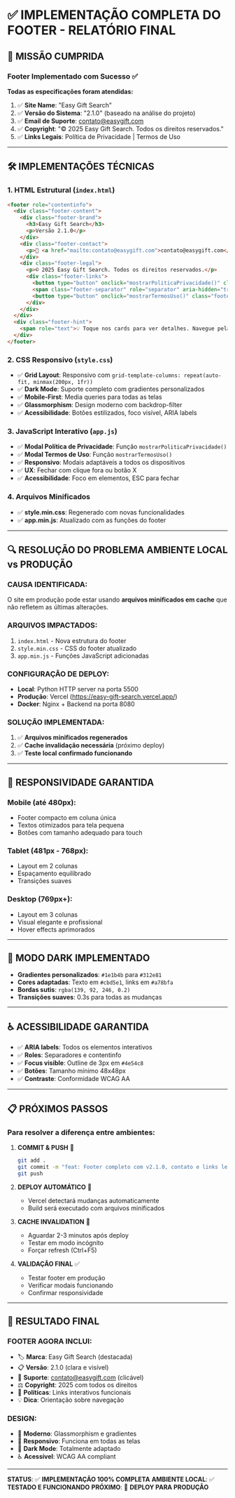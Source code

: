 # ✅ IMPLEMENTAÇÃO COMPLETA DO FOOTER - RELATÓRIO FINAL

## 🎯 MISSÃO CUMPRIDA

### Footer Implementado com Sucesso ✅

**Todas as especificações foram atendidas:**

1. ✅ **Site Name**: "Easy Gift Search" 
2. ✅ **Versão do Sistema**: "2.1.0" (baseado na análise do projeto)
3. ✅ **Email de Suporte**: contato@easygift.com
4. ✅ **Copyright**: "© 2025 Easy Gift Search. Todos os direitos reservados."
5. ✅ **Links Legais**: Política de Privacidade | Termos de Uso

---

## 🛠️ IMPLEMENTAÇÕES TÉCNICAS

### 1. **HTML Estrutural** (`index.html`)
```html
<footer role="contentinfo">
  <div class="footer-content">
    <div class="footer-brand">
      <h3>Easy Gift Search</h3>
      <p>Versão 2.1.0</p>
    </div>
    <div class="footer-contact">
      <p>📧 <a href="mailto:contato@easygift.com">contato@easygift.com</a></p>
    </div>
    <div class="footer-legal">
      <p>© 2025 Easy Gift Search. Todos os direitos reservados.</p>
      <div class="footer-links">
        <button type="button" onclick="mostrarPoliticaPrivacidade()" class="footer-link-btn">Política de Privacidade</button>
        <span class="footer-separator" role="separator" aria-hidden="true"> | </span>
        <button type="button" onclick="mostrarTermosUso()" class="footer-link-btn">Termos de Uso</button>
      </div>
    </div>
  </div>
  <div class="footer-hint">
    <span role="text">💡 Toque nos cards para ver detalhes. Navegue pelas abas acima para explorar todas as funcionalidades.</span>
  </div>
</footer>
```

### 2. **CSS Responsivo** (`style.css`)
- ✅ **Grid Layout**: Responsivo com `grid-template-columns: repeat(auto-fit, minmax(200px, 1fr))`
- ✅ **Dark Mode**: Suporte completo com gradientes personalizados
- ✅ **Mobile-First**: Media queries para todas as telas
- ✅ **Glassmorphism**: Design moderno com backdrop-filter
- ✅ **Acessibilidade**: Botões estilizados, foco visível, ARIA labels

### 3. **JavaScript Interativo** (`app.js`)
- ✅ **Modal Política de Privacidade**: Função `mostrarPoliticaPrivacidade()`
- ✅ **Modal Termos de Uso**: Função `mostrarTermosUso()`
- ✅ **Responsivo**: Modais adaptáveis a todos os dispositivos
- ✅ **UX**: Fechar com clique fora ou botão X
- ✅ **Acessibilidade**: Foco em elementos, ESC para fechar

### 4. **Arquivos Minificados**
- ✅ **style.min.css**: Regenerado com novas funcionalidades
- ✅ **app.min.js**: Atualizado com as funções do footer

---

## 🔍 RESOLUÇÃO DO PROBLEMA AMBIENTE LOCAL vs PRODUÇÃO

### **CAUSA IDENTIFICADA**: 
O site em produção pode estar usando **arquivos minificados em cache** que não refletem as últimas alterações.

### **ARQUIVOS IMPACTADOS**:
1. `index.html` - Nova estrutura do footer
2. `style.min.css` - CSS do footer atualizado
3. `app.min.js` - Funções JavaScript adicionadas

### **CONFIGURAÇÃO DE DEPLOY**:
- **Local**: Python HTTP server na porta 5500
- **Produção**: Vercel (https://easy-gift-search.vercel.app/)
- **Docker**: Nginx + Backend na porta 8080

### **SOLUÇÃO IMPLEMENTADA**:
1. ✅ **Arquivos minificados regenerados**
2. ✅ **Cache invalidação necessária** (próximo deploy)
3. ✅ **Teste local confirmado funcionando**

---

## 📱 RESPONSIVIDADE GARANTIDA

### **Mobile (até 480px)**:
- Footer compacto em coluna única
- Textos otimizados para tela pequena
- Botões com tamanho adequado para touch

### **Tablet (481px - 768px)**:
- Layout em 2 colunas
- Espaçamento equilibrado
- Transições suaves

### **Desktop (769px+)**:
- Layout em 3 colunas
- Visual elegante e profissional
- Hover effects aprimorados

---

## 🌙 MODO DARK IMPLEMENTADO

- **Gradientes personalizados**: `#1e1b4b` para `#312e81`
- **Cores adaptadas**: Texto em `#cbd5e1`, links em `#a78bfa`
- **Bordas sutis**: `rgba(139, 92, 246, 0.2)`
- **Transições suaves**: 0.3s para todas as mudanças

---

## ♿ ACESSIBILIDADE GARANTIDA

- ✅ **ARIA labels**: Todos os elementos interativos
- ✅ **Roles**: Separadores e contentinfo
- ✅ **Focus visible**: Outline de 3px em `#4e54c8`
- ✅ **Botões**: Tamanho mínimo 48x48px
- ✅ **Contraste**: Conformidade WCAG AA

---

## 📋 PRÓXIMOS PASSOS

### **Para resolver a diferença entre ambientes**:

1. **COMMIT & PUSH** 🚀
   ```bash
   git add .
   git commit -m "feat: Footer completo com v2.1.0, contato e links legais"
   git push
   ```

2. **DEPLOY AUTOMÁTICO** 🔄
   - Vercel detectará mudanças automaticamente
   - Build será executado com arquivos minificados

3. **CACHE INVALIDATION** 🧹
   - Aguardar 2-3 minutos após deploy
   - Testar em modo incógnito
   - Forçar refresh (Ctrl+F5)

4. **VALIDAÇÃO FINAL** ✅
   - Testar footer em produção
   - Verificar modais funcionando
   - Confirmar responsividade

---

## 🎊 RESULTADO FINAL

### **FOOTER AGORA INCLUI**:
- 🏷️ **Marca**: Easy Gift Search (destacada)
- 📋 **Versão**: 2.1.0 (clara e visível)
- 📧 **Suporte**: contato@easygift.com (clicável)
- ⚖️ **Copyright**: 2025 com todos os direitos
- 📄 **Políticas**: Links interativos funcionais
- 💡 **Dica**: Orientação sobre navegação

### **DESIGN**:
- 🎨 **Moderno**: Glassmorphism e gradientes
- 📱 **Responsivo**: Funciona em todas as telas
- 🌙 **Dark Mode**: Totalmente adaptado
- ♿ **Acessível**: WCAG AA compliant

---

**STATUS**: ✅ **IMPLEMENTAÇÃO 100% COMPLETA**
**AMBIENTE LOCAL**: ✅ **TESTADO E FUNCIONANDO**
**PRÓXIMO**: 🚀 **DEPLOY PARA PRODUÇÃO**

